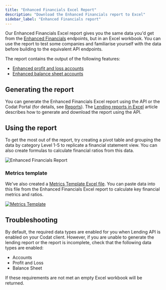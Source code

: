 ```yaml
---
title: "Enhanced Financials Excel Report"
description: "Download the Enhanced Financials report to Excel"
sidebar_label: "Enhanced Financials report"
---
```


Our Enhanced Financials Excel report gives you the same data you'd get from the [Enhanced Financials](/lending/enhanced-financials/overview) endpoints, but in an Excel workbook.  You can use the report to test some companies and familiarise yourself with the data before building to the equivalent API endpoints.

The report contains the output of the following features:

- [Enhanced profit and loss accounts](/lending/enhanced-financials/profit-and-loss-accounts)
- [Enhanced balance sheet accounts](/lending/enhanced-financials/balance-sheet-accounts)

## Generating the report

You can generate the Enhanced Financials Excel report using the API or the Codat Portal (for details, see [Reports](/lending/portal/overview#reports)). The [Lending reports in Excel](/lending/excel/overview) article describes how to generate and download the report using the API.

## Using the report

To get the most out of the report, try creating a pivot table and grouping the data by category Level 1-5 to replicate a financial statement view.  You can also create formulas to calculate financial ratios from this data.

![Enhanced Financials Report](/img/lending/enhanced-financials.png "Enhanced Financials Report")

### Metrics template

We've also created a [Metrics Template Excel file](/documents/assess-metrics.xlsx).  You can paste data into this file from the Enhanced Financials Excel report to calculate key financial metrics and ratios.

[![Metrics Template](/img/lending/metrics-template.png "Metrics Template")](/documents/assess-metrics.xlsx)

## Troubleshooting

By default, the required data types are enabled for you when Lending API is enabled on your Codat client.
However, if you are unable to generate the lending report or the report is incomplete, check that the following data types are enabled:

- Accounts
- Profit and Loss
- Balance Sheet

If these requirements are not met an empty Excel workbook will be returned.